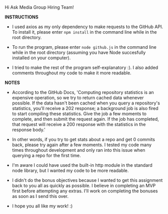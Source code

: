 Hi Ask Media Group Hiring Team!

**INSTRUCTIONS**

- I used axios as my only dependency to make requests to the GitHub API. To install it, please enter ```npm install``` in the command line while in the root directory.

- To run the program, please enter ```node github.js``` in the command line while in the root directory (assuming you have Node succesfully installed on your computer).

- I tried to make the rest of the program self-explanatory :). I also added comments throughout my code to make it more readable.

**NOTES**

- According to the GitHub Docs, 'Computing repository statistics is an expensive operation, so we try to return cached data whenever possible. If the data hasn't been cached when you query a repository's statistics, you'll receive a 202 response; a background job is also fired to start compiling these statistics. Give the job a few moments to complete, and then submit the request again. If the job has completed, that request will receive a 200 response with the statistics in the response body.'

- In other words, if you try to get stats about a repo and get 0 commits back, please try again after a few moments. I tested my code many times throughout development and only ran into this issue when querying a repo for the first time.

- I'm aware I could have used the built-in http module in the standard node library, but I wanted my code to be more readable.

- I didn't do the bonus objectives because I wanted to get this assignment back to you all as quickly as possible. I believe in completing an MVP first before attempting any extras. I'll work on completing the bonuses as soon as I send this over.

- I hope you all like my work! :)
